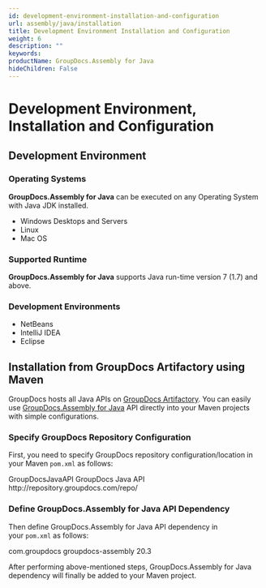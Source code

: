 ```yaml
---
id: development-environment-installation-and-configuration
url: assembly/java/installation
title: Development Environment Installation and Configuration
weight: 6
description: ""
keywords: 
productName: GroupDocs.Assembly for Java
hideChildren: False
---
```

# Development Environment, Installation and Configuration

## Development Environment

### Operating Systems

**GroupDocs.Assembly for Java** can be executed on any Operating System with Java JDK installed.

*   Windows Desktops and Servers
*   Linux
*   Mac OS

### Supported Runtime

**GroupDocs.Assembly for Java** supports Java run-time version 7 (1.7) and above.

### Development Environments

*   NetBeans
*   IntelliJ IDEA
*   Eclipse

## Installation from GroupDocs Artifactory using Maven

GroupDocs hosts all Java APIs on [GroupDocs Artifactory](https://repository.groupdocs.com/webapp/#/artifacts/browse/tree/General/repo). You can easily use [GroupDocs.Assembly for Java](https://artifact.groupdocs.com/webapp/#/artifacts/browse/tree/General/repo/com/groupdocs/groupdocs-assembly) API directly into your Maven projects with simple configurations.

### Specify GroupDocs Repository Configuration

First, you need to specify GroupDocs repository configuration/location in your Maven `pom.xml` as follows:

<repositories>
	<repository>
		<id>GroupDocsJavaAPI</id>
		<name>GroupDocs Java API</name>
		<url>http://repository.groupdocs.com/repo/</url>
	</repository>
</repositories>

### Define GroupDocs.Assembly for Java API Dependency

Then define GroupDocs.Assembly for Java API dependency in your `pom.xml` as follows:

<dependencies>
    <dependency>
        <groupId>com.groupdocs</groupId>
        <artifactId>groupdocs-assembly</artifactId>
        <version>20.3</version> 
    </dependency>
</dependencies>

After performing above-mentioned steps, GroupDocs.Assembly for Java dependency will finally be added to your Maven project.
